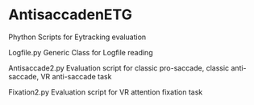# AntisaccadenETG
Phython Scripts for Eytracking evaluation

Logfile.py               Generic Class for Logfile reading

Antisaccade2.py          Evaluation script for classic pro-saccade, classic anti-saccade, VR anti-saccade task

Fixation2.py             Evaluation script for VR attention fixation task
